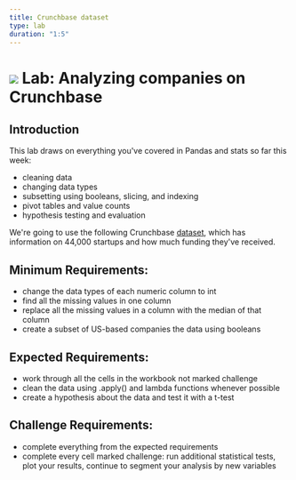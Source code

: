 ```yaml
---
title: Crunchbase dataset
type: lab
duration: "1:5"
---
```


# ![](https://ga-dash.s3.amazonaws.com/production/assets/logo-9f88ae6c9c3871690e33280fcf557f33.png) Lab: Analyzing companies on Crunchbase

## Introduction

This lab draws on everything you've covered in Pandas and stats so far this week:
- cleaning data
- changing data types
- subsetting using booleans, slicing, and indexing
- pivot tables and value counts
- hypothesis testing and evaluation

We're going to use the following Crunchbase [dataset](https://raw.githubusercontent.com/suneel0101/lesson-plan/master/crunchbase_monthly_export.csv), which has information on 44,000 startups and how much funding they've received.

## Minimum Requirements:
- change the data types of each numeric column to int
- find all the missing values in one column
- replace all the missing values in a column with the median of that column
- create a subset of US-based companies the data using booleans

## Expected Requirements:
- work through all the cells in the workbook not marked challenge
- clean the data using .apply() and lambda functions whenever possible
- create a hypothesis about the data and test it with a t-test

## Challenge Requirements:
- complete everything from the expected requirements
- complete every cell marked challenge: run additional statistical tests, plot your results, continue to segment your analysis by new variables
